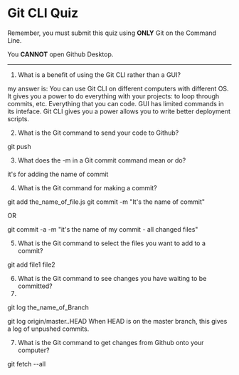 # Git CLI Quiz

Remember, you must submit this quiz using __ONLY__ Git on the Command Line.

You __CANNOT__ open Github Desktop.

---

1. What is a benefit of using the Git CLI rather than a GUI?

<!-- Write your answer here -->
my answer is: You can use Git CLI on different computers with different OS.
It gives you a power to do everything with your projects: to loop through commits, etc. Everything that you can code.
GUI has limited commands in its inteface.
Git CLI gives you a power allows you to write better deployment scripts.

2. What is the Git command to send your code to Github?

git push

3. What does the -m in a Git commit command mean or do?

it's for adding the name of commit

4. What is the Git command for making a commit?

git add the_name_of_file.js
git commit -m "It's the name of commit"

OR

git commit -a -m "it's the name of my commit - all changed files"

5. What is the Git command to select the files you want to add to a commit?

git add file1 file2

6. What is the Git command to see changes you have waiting to be committed?
7. 
git log the_name_of_Branch

git log origin/master..HEAD
When HEAD is on the master branch, this gives a log of unpushed commits.

7. What is the Git command to get changes from Github onto your computer?

git fetch --all
